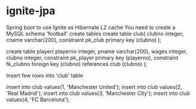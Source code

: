 # ignite-jpa
Spring boot to use Ignite as Hibernate L2 cache
You need to create a MySQL schema 'football'
create tables
 create table club(
 clubno integer,
 cname varchar(200),
 constraint pk_club primary key (clubno)
);

create table player(
 playerno integer,
 pname varchar(200),
 wages integer,
 clubno integer,
 constraint pk_player primary key (playerno),
 constraint fk_clubno foreign key (clubno) references club (clubno)
);

Insert few rows into 'club' table

insert into club values(1, 'Manchester United');
insert into club values(2, 'Real Madrid');
insert into club values(3, 'Manchester City');
insert into club values(4, 'FC Barcelona');
